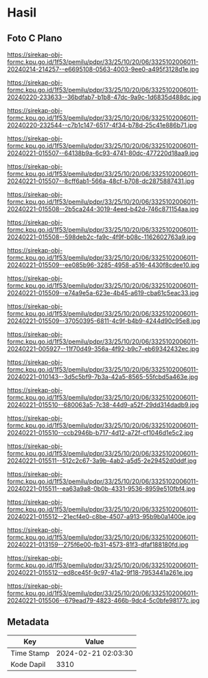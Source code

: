 # Hasil

## Foto C Plano

https://sirekap-obj-formc.kpu.go.id/1f53/pemilu/pdpr/33/25/10/20/06/3325102006011-20240214-214257--e6695108-0563-4003-9ee0-a495f3128d1e.jpg

https://sirekap-obj-formc.kpu.go.id/1f53/pemilu/pdpr/33/25/10/20/06/3325102006011-20240220-233633--36bdfab7-b1b8-47dc-9a9c-1d6835d488dc.jpg

https://sirekap-obj-formc.kpu.go.id/1f53/pemilu/pdpr/33/25/10/20/06/3325102006011-20240220-232544--c7b1c147-6517-4f34-b78d-25c41e886b71.jpg

https://sirekap-obj-formc.kpu.go.id/1f53/pemilu/pdpr/33/25/10/20/06/3325102006011-20240221-015507--64138b9a-6c93-4741-80dc-477220d18aa9.jpg

https://sirekap-obj-formc.kpu.go.id/1f53/pemilu/pdpr/33/25/10/20/06/3325102006011-20240221-015507--8cff6ab1-566a-48cf-b708-dc2875887431.jpg

https://sirekap-obj-formc.kpu.go.id/1f53/pemilu/pdpr/33/25/10/20/06/3325102006011-20240221-015508--2b5ca244-3019-4eed-b42d-746c871154aa.jpg

https://sirekap-obj-formc.kpu.go.id/1f53/pemilu/pdpr/33/25/10/20/06/3325102006011-20240221-015508--598deb2c-fa9c-4f9f-b08c-1162602763a9.jpg

https://sirekap-obj-formc.kpu.go.id/1f53/pemilu/pdpr/33/25/10/20/06/3325102006011-20240221-015509--ee085b96-3285-4958-a516-4430f8cdee10.jpg

https://sirekap-obj-formc.kpu.go.id/1f53/pemilu/pdpr/33/25/10/20/06/3325102006011-20240221-015509--e74a9e5a-623e-4b45-a619-cba61c5eac33.jpg

https://sirekap-obj-formc.kpu.go.id/1f53/pemilu/pdpr/33/25/10/20/06/3325102006011-20240221-015509--37050395-6811-4c9f-b4b9-4244d90c95e8.jpg

https://sirekap-obj-formc.kpu.go.id/1f53/pemilu/pdpr/33/25/10/20/06/3325102006011-20240221-005927--11f70d49-356a-4f92-b9c7-eb69342432ec.jpg

https://sirekap-obj-formc.kpu.go.id/1f53/pemilu/pdpr/33/25/10/20/06/3325102006011-20240221-010143--3d5c5bf9-7b3a-42a5-8565-55fcbd5a463e.jpg

https://sirekap-obj-formc.kpu.go.id/1f53/pemilu/pdpr/33/25/10/20/06/3325102006011-20240221-015510--680063a5-7c38-44d9-a52f-29dd314dadb9.jpg

https://sirekap-obj-formc.kpu.go.id/1f53/pemilu/pdpr/33/25/10/20/06/3325102006011-20240221-015510--ccb2946b-b717-4d12-a72f-cf1046d1e5c2.jpg

https://sirekap-obj-formc.kpu.go.id/1f53/pemilu/pdpr/33/25/10/20/06/3325102006011-20240221-015511--512c2c67-3a9b-4ab2-a5d5-2e29452d0ddf.jpg

https://sirekap-obj-formc.kpu.go.id/1f53/pemilu/pdpr/33/25/10/20/06/3325102006011-20240221-015511--ea63a9a8-0b0b-4331-9536-8959e510fbf4.jpg

https://sirekap-obj-formc.kpu.go.id/1f53/pemilu/pdpr/33/25/10/20/06/3325102006011-20240221-015512--21ecf4e0-c8be-4507-a913-95b9b0a1400e.jpg

https://sirekap-obj-formc.kpu.go.id/1f53/pemilu/pdpr/33/25/10/20/06/3325102006011-20240221-013159--275f6e00-fb31-4573-81f3-dfaf188180fd.jpg

https://sirekap-obj-formc.kpu.go.id/1f53/pemilu/pdpr/33/25/10/20/06/3325102006011-20240221-015512--ed8ce45f-9c97-41a2-9f18-7953441a261e.jpg

https://sirekap-obj-formc.kpu.go.id/1f53/pemilu/pdpr/33/25/10/20/06/3325102006011-20240221-015506--679ead79-4823-466b-9dc4-5c0bfe98177c.jpg


## Metadata

| Key        | Value               |
| ---------- | ------------------- |
| Time Stamp | 2024-02-21 02:03:30 |
| Kode Dapil | 3310                |



